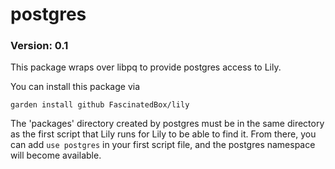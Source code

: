 # postgres

### Version: 0.1

This package wraps over libpq to provide postgres access to Lily.

You can install this package via

`garden install github FascinatedBox/lily`

The 'packages' directory created by postgres must be in the same directory as
the first script that Lily runs for Lily to be able to find it. From there, you
can add `use postgres` in your first script file, and the postgres namespace
will become available.
